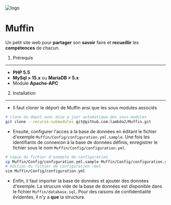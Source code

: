 ![logo](http://www.lambdaweb.fr/muffin/muffin-logo.png)

Muffin
=========================

Un petit site web pour **partager** son **savoir** faire et **recueillir** les **compétences** de chacun.


1. Prérequis
-----------

- **PHP 5.5**
- **MySql > 15.x** ou **MariaDB > 5.x**
- Module **Apache-APC**

2. Installation
--------------

- Il faut cloner le déport de Muffin ansi que les sous modules associés

```bash
# clone du depot avec mise a jour automatique des sous-modules
git clone --recurse-submodules git@github.com:lambda2/Muffin.git
```
- Ensuite, configurer l'acces à la base de données en éditant le fichier d'exemple `Muffin/Config/configuration.yml.sample`.
Une fois les identifiants de connexion à la base de données définis, enregistrer le fichier sous le nom `Muffin/Config/configuration.yml`.

```bash
# copie du fichier d'exemple de configuration
cp Muffin/Config/configuration.yml.sample Muffin/Config/configuration.yml
# édition du fichier de configuration réel
vim Muffin/Config/configuration.yml
```
- Enfin, il faut importer la base de données et ajouter des données d'exemple.
La strucure vide de la base de données est disponible dans le fichier `Muffin/database.sql`.
Pour des raisons de confidentialité évidentes, il n'y a **que** la structure.
